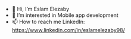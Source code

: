 

- 👋 Hi, I’m Eslam Elezaby
- 👀 I’m interested in Mobile app development
- 📫 How to reach me
LinkedIn:  https://www.linkedin.com/in/eslamelezaby98/

<!---
eslamelezaby98/eslamelezaby98 is a ✨ special ✨ repository because its `README.md` (this file) appears on your GitHub profile.
You can click the Preview link to take a look at your changes.
--->
